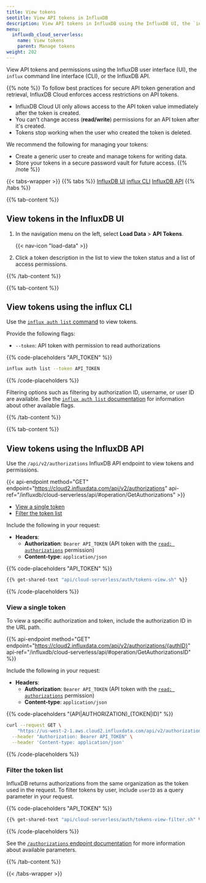 ```yaml
---
title: View tokens
seotitle: View API tokens in InfluxDB
description: View API tokens in InfluxDB using the InfluxDB UI, the `influx` CLI, or the InfluxDB API.
menu:
  influxdb_cloud_serverless:
    name: View tokens
    parent: Manage tokens
weight: 202
---
```


View API tokens and permissions using the InfluxDB user interface (UI),
the `influx` command line interface (CLI), or the InfluxDB API.

{{% note %}}
To follow best practices for secure API token generation and retrieval, InfluxDB Cloud enforces access restrictions on API tokens.
  - InfluxDB Cloud UI only allows access to the API token value immediately after the token is created.
  - You can't change access (**read/write**) permissions for an API token after it's created.
  - Tokens stop working when the user who created the token is deleted.

We recommend the following for managing your tokens:
- Create a generic user to create and manage tokens for writing data.
- Store your tokens in a secure password vault for future access.
{{% /note %}}

{{< tabs-wrapper >}}
{{% tabs %}}
[InfluxDB UI](#)
[influx CLI](#)
[InfluxDB API](#)
{{% /tabs %}}

<!---------------------------------- BEGIN UI --------------------------------->
{{% tab-content %}}

## View tokens in the InfluxDB UI

1.  In the navigation menu on the left, select **Load Data** > **API Tokens**.

    {{< nav-icon "load-data" >}}

2.  Click a token description in the list to view the token status and a list of
    access permissions.

{{% /tab-content %}}
<!----------------------------------- END UI ---------------------------------->

<!--------------------------------- BEGIN CLI --------------------------------->
{{% tab-content %}}

## View tokens using the influx CLI

Use the [`influx auth list` command](/influxdb/cloud-serverless/reference/cli/influx/auth/list)
to view tokens.

Provide the following flags:

- `--token`: API token with permission to read authorizations

{{% code-placeholders "API_TOKEN" %}}
```sh
influx auth list --token API_TOKEN
```
{{% /code-placeholders %}}

Filtering options such as filtering by authorization ID, username, or user ID are available.
See the [`influx auth list` documentation](/influxdb/cloud-serverless/reference/cli/influx/auth/list)
for information about other available flags.

{{% /tab-content %}}
<!---------------------------------- END CLI ---------------------------------->

<!--------------------------------- BEGIN API --------------------------------->
{{% tab-content %}}

## View tokens using the InfluxDB API

Use the `/api/v2/authorizations` InfluxDB API endpoint to view tokens and permissions.

{{< api-endpoint method="GET" endpoint="https://cloud2.influxdata.com/api/v2/authorizations" api-ref="/influxdb/cloud-serverless/api/#operation/GetAuthorizations" >}}

- [View a single token](#view-a-single-token)
- [Filter the token list](#filter-the-token-list)

Include the following in your request:

- **Headers**:
  - **Authorization**: `Bearer API_TOKEN`
    (API token with the [`read: authorizations`](/influxdb/cloud-serverless/api/#operation/PostAuthorizations) permission)
  - **Content-type**: `application/json`

{{% code-placeholders "API_TOKEN" %}}
```sh
{{% get-shared-text "api/cloud-serverless/auth/tokens-view.sh" %}}
```
{{% /code-placeholders %}}

### View a single token

To view a specific authorization and token, include the authorization ID in the URL path.

{{% api-endpoint method="GET" endpoint="https://cloud2.influxdata.com/api/v2/authorizations/{authID}" api-ref="/influxdb/cloud-serverless/api/#operation/GetAuthorizationsID" %}}

Include the following in your request:

- **Headers**:
  - **Authorization**: `Bearer API_TOKEN`
    (API token with the [`read: authorizations`](/influxdb/cloud-serverless/api/#operation/PostAuthorizations) permission)
  - **Content-type**: `application/json`

{{% code-placeholders "(API|AUTHORIZATION)_(TOKEN|ID)" %}}
```sh
curl --request GET \
	"https://us-west-2-1.aws.cloud2.influxdata.com/api/v2/authorizations/AUTHORIZATION_ID" \
  --header "Authorization: Bearer API_TOKEN" \
  --header 'Content-type: application/json'
```
{{% /code-placeholders %}}

### Filter the token list

InfluxDB returns authorizations from the same organization as the token used in the request.
To filter tokens by user, include `userID` as a query parameter in your request.

{{% code-placeholders "API_TOKEN" %}}
```sh
{{% get-shared-text "api/cloud-serverless/auth/tokens-view-filter.sh" %}}
```
{{% /code-placeholders %}}

See the [`/authorizations` endpoint documentation](/influxdb/cloud-serverless/api/#tag/Authorizations-(API-tokens))
for more information about available parameters.

{{% /tab-content %}}
<!---------------------------------- END API ---------------------------------->

{{< /tabs-wrapper >}}
